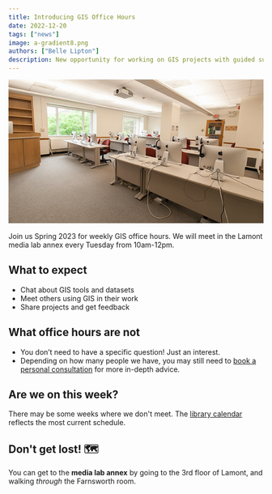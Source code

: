 ```yaml
---
title: Introducing GIS Office Hours
date: 2022-12-20
tags: ["news"]
image: a-gradient8.png
authors: ["Belle Lipton"]
description: New opportunity for working on GIS projects with guided support from the Harvard Map Collection.
---
```


![Picture of something](annex.jpeg)

Join us Spring 2023 for weekly GIS office hours. We will meet in the Lamont media lab annex every Tuesday from 10am-12pm.

## What to expect

- Chat about GIS tools and datasets
- Meet others using GIS in their work
- Share projects and get feedback

## What office hours are not

- You don’t need to have a specific question! Just an interest.
- Depending on how many people we have, you may still need to <a href="https://outlook.office365.com/owa/calendar/HarvardMapCollection1@HU.onmicrosoft.com/bookings/" target="_blank">book a personal consultation</a> for more in-depth advice.

## Are we on this week?

There may be some weeks where we don't meet. The <a href="https://libcal.library.harvard.edu/calendar/main?t=d&q=gis%20office%20hours&cid=15049&cal=15049&inc=0" target="_blank">library calendar</a>  reflects the most current schedule. 

## Don't get lost! 🗺️

You can get to the **media lab annex** by going to the 3rd floor of Lamont, and walking _through_ the Farnsworth room.